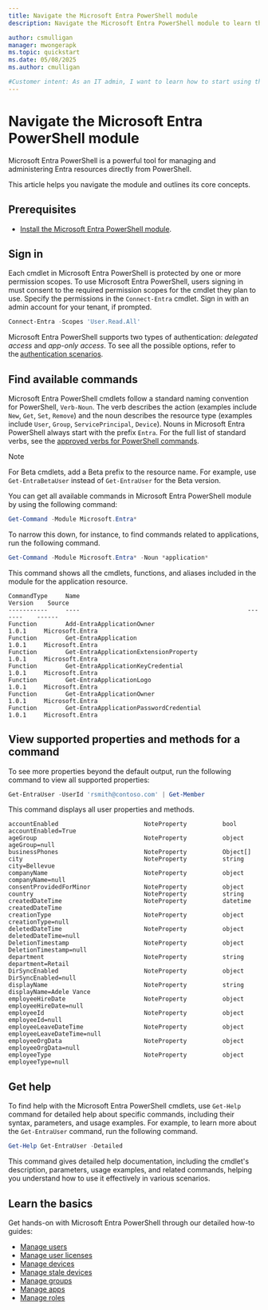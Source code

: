 ```yaml
---
title: Navigate the Microsoft Entra PowerShell module
description: Navigate the Microsoft Entra PowerShell module to learn the core concepts, commands, and how to get help.

author: csmulligan
manager: mwongerapk
ms.topic: quickstart
ms.date: 05/08/2025
ms.author: cmulligan

#Customer intent: As an IT admin, I want to learn how to start using the Microsoft Entra PowerShell module, including authentication, core concepts, commands, and how to get help.
---
```


# Navigate the Microsoft Entra PowerShell module

Microsoft Entra PowerShell is a powerful tool for managing and administering Entra resources directly from PowerShell.

This article helps you navigate the module and outlines its core concepts.

## Prerequisites

- [Install the Microsoft Entra PowerShell module](installation.md).

## Sign in

Each cmdlet in Microsoft Entra PowerShell is protected by one or more permission scopes. To use Microsoft Entra PowerShell, users signing in must consent to the required permission scopes for the cmdlet they plan to use. Specify the permissions in the `Connect-Entra` cmdlet. Sign in with an admin account for your tenant, if prompted.

```powershell
Connect-Entra -Scopes 'User.Read.All'
```

Microsoft Entra PowerShell supports two types of authentication: *delegated access* and *app-only access*.
To see all the possible options, refer to the [authentication scenarios](authentication-scenarios.md).

## Find available commands

Microsoft Entra PowerShell cmdlets follow a standard naming convention for PowerShell, `Verb-Noun`. The verb describes the action (examples include `New`, `Get`, `Set`, `Remove`) and the noun describes the resource type (examples include `User`, `Group`, `ServicePrincipal`, `Device`). Nouns in Microsoft Entra PowerShell always start with the prefix `Entra`. For the full list of standard verbs, see the  [approved verbs for PowerShell commands](/powershell/scripting/developer/cmdlet/approved-verbs-for-windows-powershell-commands).

> [!NOTE]
> For Beta cmdlets, add a Beta prefix to the resource name. For example, use `Get-EntraBetaUser` instead of `Get-EntraUser` for the Beta version.

You can get all available commands in Microsoft Entra PowerShell module by using the following command:

```powershell
Get-Command -Module Microsoft.Entra*
```

To narrow this down, for instance, to find commands related to applications, run the following command.

```powershell
Get-Command -Module Microsoft.Entra* -Noun *application*
```

This command shows all the cmdlets, functions, and aliases included in the module for the application resource.

```Output
CommandType     Name                                               Version    Source
-----------     ----                                               -------    ------
Function        Add-EntraApplicationOwner                          1.0.1     Microsoft.Entra
Function        Get-EntraApplication                               1.0.1     Microsoft.Entra
Function        Get-EntraApplicationExtensionProperty              1.0.1     Microsoft.Entra
Function        Get-EntraApplicationKeyCredential                  1.0.1     Microsoft.Entra
Function        Get-EntraApplicationLogo                           1.0.1     Microsoft.Entra
Function        Get-EntraApplicationOwner                          1.0.1     Microsoft.Entra
Function        Get-EntraApplicationPasswordCredential             1.0.1     Microsoft.Entra
```

## View supported properties and methods for a command

To see more properties beyond the default output, run the following command to view all supported properties:

```powershell
Get-EntraUser -UserId 'rsmith@contoso.com' | Get-Member
```

This command displays all user properties and methods.

```Output
accountEnabled                        NoteProperty          bool accountEnabled=True
ageGroup                              NoteProperty          object ageGroup=null
businessPhones                        NoteProperty          Object[]
city                                  NoteProperty          string city=Bellevue
companyName                           NoteProperty          object companyName=null
consentProvidedForMinor               NoteProperty          object
country                               NoteProperty          string
createdDateTime                       NoteProperty          datetime createdDateTime
creationType                          NoteProperty          object creationType=null
deletedDateTime                       NoteProperty          object deletedDateTime=null
DeletionTimestamp                     NoteProperty          object DeletionTimestamp=null
department                            NoteProperty          string department=Retail
DirSyncEnabled                        NoteProperty          object DirSyncEnabled=null
displayName                           NoteProperty          string displayName=Adele Vance
employeeHireDate                      NoteProperty          object employeeHireDate=null
employeeId                            NoteProperty          object employeeId=null
employeeLeaveDateTime                 NoteProperty          object employeeLeaveDateTime=null
employeeOrgData                       NoteProperty          object employeeOrgData=null
employeeType                          NoteProperty          object employeeType=null
```

## Get help

To find help with the Microsoft Entra PowerShell cmdlets, use `Get-Help` command for detailed help about specific commands, including their syntax, parameters, and usage examples.
For example, to learn more about the `Get-EntraUser` command, run the following command.

```powershell
Get-Help Get-EntraUser -Detailed
```

This command gives detailed help documentation, including the cmdlet's description, parameters, usage examples, and related commands, helping you understand how to use it effectively in various scenarios.

## Learn the basics

Get hands-on with Microsoft Entra PowerShell through our detailed how-to guides:

- [Manage users](manage-user.md)
- [Manage user licenses](how-to-manage-user-licenses.md)
- [Manage devices](manage-devices.md)
- [Manage stale devices](manage-stale-devices.md)
- [Manage groups](manage-groups.md)
- [Manage apps](manage-apps.md)
- [Manage roles](manage-roles.md)
